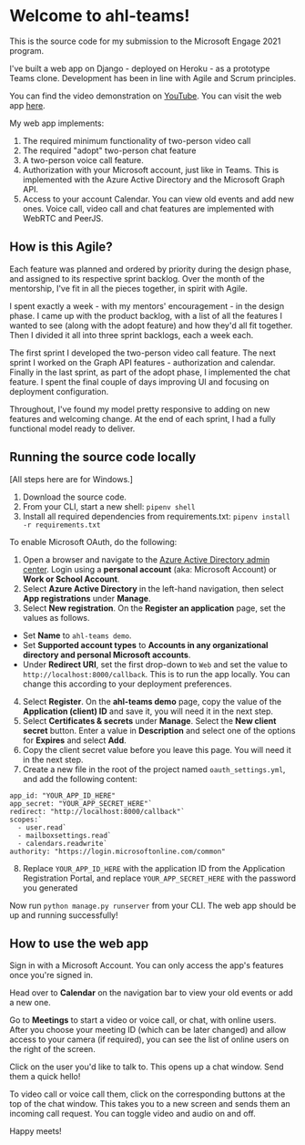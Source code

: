 # Welcome to ahl-teams!
This is the source code for my submission to the Microsoft Engage 2021 program. 

I've built a web app on Django - deployed on Heroku - as a prototype Teams clone. Development has been in line with Agile and Scrum principles. 

You can find the video demonstration on [YouTube](https://youtu.be/1NOJ5IAnoS8).
You can visit the web app [here](https://ahl-teams.herokuapp.com).

My web app implements:
1. The required minimum functionality of two-person video call
2. The required "adopt" two-person chat feature
3. A two-person voice call feature. 
4. Authorization with your Microsoft account, just like in Teams. This is implemented with the Azure Active Directory and the Microsoft Graph API. 
5. Access to your account Calendar. You can view old events and add new ones. 
Voice call, video call and chat features are implemented with WebRTC and PeerJS.


## How is this Agile?
Each feature was planned and ordered by priority during the design phase, and assigned to its respective sprint backlog. Over the month of the mentorship, I've fit in all the pieces together, in spirit with Agile. 

I spent exactly a week - with my mentors' encouragement - in the design phase. I came up with the product backlog, with a list of all the features I wanted to see (along with the adopt feature) and how they'd all fit together. Then I divided it all into three sprint backlogs, each a week each. 

The first sprint I developed the two-person video call feature. The next sprint I worked on the Graph API features - authorization and calendar. Finally in the last sprint, as part of the adopt phase, I implemented the chat feature. I spent the final couple of days improving UI and focusing on deployment configuration. 

Throughout, I've found my model pretty responsive to adding on new features and welcoming change. At the end of each sprint, I had a fully functional model ready to deliver.

## Running the source code locally
[All steps here are for Windows.]
1. Download the source code.
2. From your CLI, start a new shell: `pipenv shell`
3. Install all required dependencies from requirements.txt: `pipenv install -r requirements.txt`

To enable Microsoft OAuth, do the following:
1. Open a browser and navigate to the [Azure Active Directory admin center](https://aad.portal.azure.com/). Login using a **personal account** (aka: Microsoft Account) or **Work or School Account**.
5. Select **Azure Active Directory** in the left-hand navigation, then select **App registrations** under **Manage**.
6. Select  **New registration**. On the  **Register an application**  page, set the values as follows.

-   Set  **Name**  to  `ahl-teams demo`.
-   Set  **Supported account types**  to  **Accounts in any organizational directory and personal Microsoft accounts**.
-   Under  **Redirect URI**, set the first drop-down to  `Web`  and set the value to  `http://localhost:8000/callback`. This is to run the app locally. You can change this according to your deployment preferences.

4. Select **Register**. On the **ahl-teams demo** page, copy the value of the **Application (client) ID** and save it, you will need it in the next step.
5. Select **Certificates & secrets** under **Manage**. Select the **New client secret** button. Enter a value in **Description** and select one of the options for **Expires** and select **Add**.
6. Copy the client secret value before you leave this page. You will need it in the next step.
7.   Create a new file in the root of the project named `oauth_settings.yml`, and add the following content: 
```
app_id: "YOUR_APP_ID_HERE"
app_secret: "YOUR_APP_SECRET_HERE"`
redirect: "http://localhost:8000/callback"`
scopes:`
  - user.read`
  - mailboxsettings.read`
  - calendars.readwrite`
authority: "https://login.microsoftonline.com/common"
```
8. Replace `YOUR_APP_ID_HERE` with the application ID from the Application Registration Portal, and replace `YOUR_APP_SECRET_HERE` with the password you generated

Now run `python manage.py runserver` from your CLI. The web app should be up and running successfully!


## How to use the web app

Sign in with a Microsoft Account. You can only access the app's features once you're signed in.

Head over to **Calendar** on the navigation bar to view your old events or add a new one.

Go to **Meetings** to start a video or voice call, or chat, with online users. After you choose your meeting ID (which can be later changed) and allow access to your camera (if required), you can see the list of online users on the right of the screen.

Click on the user you'd like to talk to. This opens up a chat window. Send them a quick hello!

To video call or voice call them, click on the corresponding buttons at the top of the chat window. This takes you to a new screen and sends them an incoming call request. You can toggle video and audio on and off.

Happy meets!
